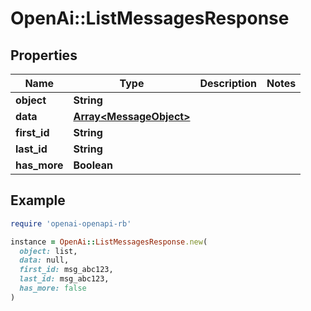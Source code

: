 # OpenAi::ListMessagesResponse

## Properties

| Name | Type | Description | Notes |
| ---- | ---- | ----------- | ----- |
| **object** | **String** |  |  |
| **data** | [**Array&lt;MessageObject&gt;**](MessageObject.md) |  |  |
| **first_id** | **String** |  |  |
| **last_id** | **String** |  |  |
| **has_more** | **Boolean** |  |  |

## Example

```ruby
require 'openai-openapi-rb'

instance = OpenAi::ListMessagesResponse.new(
  object: list,
  data: null,
  first_id: msg_abc123,
  last_id: msg_abc123,
  has_more: false
)
```

